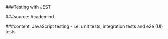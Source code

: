 ###Testing with JEST

###source: Academind

###content: JavaScript testing - i.e. unit tests, integration tests and e2e (UI) tests